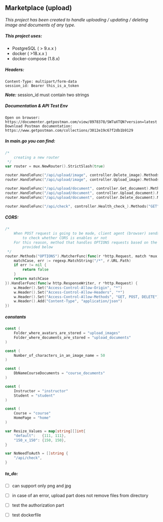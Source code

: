 ## Marketplace (upload)

*This project has been created to handle uploading / updating / deleting image and documents of any type.*
##### This project uses:
- PostgreSQL ( > 9.x.x )
- docker ( >18.x.x )
- docker-compose (1.8.x)

##### Headers:
```cookie
Content-Type: multipart/form-data
session_id: Bearer this_is_a_token
```
**_Note:_** session_id must contain two strings 

##### Documentation & API Test Env
```
Open on browser: https://documenter.getpostman.com/view/8978378/SW7aXTQN?version=latest
Download Postman documentation: https://www.getpostman.com/collections/3012e19c67f2db1b9129
```

##### In main.go you can find:
```go
/*
    creating a new router
 */
var router = mux.NewRouter().StrictSlash(true)

router.HandleFunc("/api/upload/image", controller.Delete_image).Methods("DELETE")
router.HandleFunc("/api/upload/image", controller.Upload_image).Methods("POST")

router.HandleFunc("/api/upload/document", controller.Get_document).Methods("GET")
router.HandleFunc("/api/upload/document", controller.Upload_document).Methods("POST")
router.HandleFunc("/api/upload/document", controller.Delete_document).Methods("DELETE")

router.HandleFunc("/api/check", controller.Health_check_).Methods("GET")
```

##### CORS:
```go
/*
    When POST request is going to be made, client agent (browser) sends first OPTIONS requests
        to check whether CORS is enables or not
    For this reason, method that handles OPTIONS requests based on the url pattern is
        provided below
 */
router.Methods("OPTIONS").MatcherFunc(func(r *http.Request, match *mux.RouteMatch) bool {
    matchCase, err := regexp.MatchString("/*", r.URL.Path)
    if err != nil {
        return false
    }
    return matchCase
}).HandlerFunc(func(w http.ResponseWriter, r *http.Request) {
    w.Header().Set("Access-Control-Allow-Origin", "*")
    w.Header().Set("Access-Control-Allow-Headers", "*")
    w.Header().Set("Access-Control-Allow-Methods", "GET, POST, DELETE")
    w.Header().Add("Content-Type", "application/json")
})
```

##### constants
```go
const (
	Folder_where_avatars_are_stored = "upload_images"
	Folder_where_documents_are_stored = "upload_documents"
)

const (
	Number_of_characters_in_an_image_name = 50
)

const (
	DbNameCourseDocuments = "course_documents"
)

const (
	Instructor = "instructor"
	Student = "student"
)

const (
	Course = "course"
	HomePage = "home"
)

var Resize_Values = map[string][]int{
	"default": 	 {111, 111},
	"150_x_150": {150, 150},
}

var NoNeedToAuth = []string {
	"/api/check",
}
```

##### to_do:
- [ ] can support only png and jpg
- [ ] in case of an error, upload part does not remove files from directory
- [ ] test the authorization part
- [ ] test dockerfile

